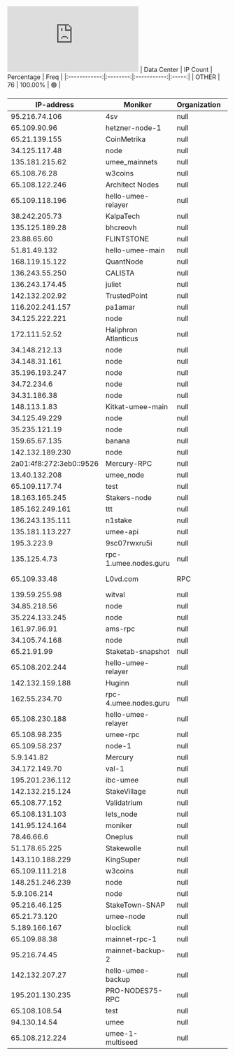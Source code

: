 ![Diagramm](https://github.com/obajay/StateSync-snapshots/blob/main/Projects/Umee/1/README.md)
| Data Center | IP Count | Percentage | Freq |
|:------------:|:--------:|:-----------:|:-----:|
| OTHER | 76 | 100.00% | 🟢 |

<!-- START_TABLE -->
| IP-address | Moniker | Organization | Country | City |
|-------------|---------|---------------|---------|------|
| 95.216.74.106 | 4sv | null | 🏴‍☠️ null | null |
| 65.109.90.96 | hetzner-node-1 | null | 🏴‍☠️ null | null |
| 65.21.139.155 | CoinMetrika | null | 🏴‍☠️ null | null |
| 34.125.117.48 | node | null | 🏴‍☠️ null | null |
| 135.181.215.62 | umee_mainnets | null | 🏴‍☠️ null | null |
| 65.108.76.28 | w3coins | null | 🏴‍☠️ null | null |
| 65.108.122.246 | Architect Nodes | null | 🏴‍☠️ null | null |
| 65.109.118.196 | hello-umee-relayer | null | 🏴‍☠️ null | null |
| 38.242.205.73 | KalpaTech | null | 🏴‍☠️ null | null |
| 135.125.189.28 | bhcreovh | null | 🏴‍☠️ null | null |
| 23.88.65.60 | FLINTSTONE | null | 🏴‍☠️ null | null |
| 51.81.49.132 | hello-umee-main | null | 🏴‍☠️ null | null |
| 168.119.15.122 | QuantNode | null | 🏴‍☠️ null | null |
| 136.243.55.250 | CALISTA | null | 🏴‍☠️ null | null |
| 136.243.174.45 | juliet | null | 🏴‍☠️ null | null |
| 142.132.202.92 | TrustedPoint | null | 🏴‍☠️ null | null |
| 116.202.241.157 | pa1amar | null | 🏴‍☠️ null | null |
| 34.125.222.221 | node | null | 🏴‍☠️ null | null |
| 172.111.52.52 | Haliphron Atlanticus | null | 🏴‍☠️ null | null |
| 34.148.212.13 | node | null | 🏴‍☠️ null | null |
| 34.148.31.161 | node | null | 🏴‍☠️ null | null |
| 35.196.193.247 | node | null | 🏴‍☠️ null | null |
| 34.72.234.6 | node | null | 🏴‍☠️ null | null |
| 34.31.186.38 | node | null | 🏴‍☠️ null | null |
| 148.113.1.83 | Kitkat-umee-main | null | 🏴‍☠️ null | null |
| 34.125.49.229 | node | null | 🏴‍☠️ null | null |
| 35.235.121.19 | node | null | 🏴‍☠️ null | null |
| 159.65.67.135 | banana | null | 🏴‍☠️ null | null |
| 142.132.189.230 | node | null | 🏴‍☠️ null | null |
| 2a01:4f8:272:3eb0::9526 | Mercury-RPC | null | 🏴‍☠️ null | null |
| 13.40.132.208 | umee_node | null | 🏴‍☠️ null | null |
| 65.109.117.74 | test | null | 🏴‍☠️ null | null |
| 18.163.165.245 | Stakers-node | null | 🏴‍☠️ null | null |
| 185.162.249.161 | ttt | null | 🏴‍☠️ null | null |
| 136.243.135.111 | n1stake | null | 🏴‍☠️ null | null |
| 135.181.113.227 | umee-api | null | 🏴‍☠️ null | null |
| 195.3.223.9 | 9sc07rwxru5i | null | 🏴‍☠️ null | null |
| 135.125.4.73 | rpc-1.umee.nodes.guru | null | 🏴‍☠️ null | null |
| 65.109.33.48 | L0vd.com | RPC | null | 🏴‍☠️ null | null |
| 139.59.255.98 | witval | null | 🏴‍☠️ null | null |
| 34.85.218.56 | node | null | 🏴‍☠️ null | null |
| 35.224.133.245 | node | null | 🏴‍☠️ null | null |
| 161.97.96.91 | ams-rpc | null | 🏴‍☠️ null | null |
| 34.105.74.168 | node | null | 🏴‍☠️ null | null |
| 65.21.91.99 | Staketab-snapshot | null | 🏴‍☠️ null | null |
| 65.108.202.244 | hello-umee-relayer | null | 🏴‍☠️ null | null |
| 142.132.159.188 | Huginn | null | 🏴‍☠️ null | null |
| 162.55.234.70 | rpc-4.umee.nodes.guru | null | 🏴‍☠️ null | null |
| 65.108.230.188 | hello-umee-relayer | null | 🏴‍☠️ null | null |
| 65.108.98.235 | umee-rpc | null | 🏴‍☠️ null | null |
| 65.109.58.237 | node-1 | null | 🏴‍☠️ null | null |
| 5.9.141.82 | Mercury | null | 🏴‍☠️ null | null |
| 34.172.149.70 | val-1 | null | 🏴‍☠️ null | null |
| 195.201.236.112 | ibc-umee | null | 🏴‍☠️ null | null |
| 142.132.215.124 | StakeVillage | null | 🏴‍☠️ null | null |
| 65.108.77.152 | Validatrium | null | 🏴‍☠️ null | null |
| 65.108.131.103 | lets_node | null | 🏴‍☠️ null | null |
| 141.95.124.164 | moniker | null | 🏴‍☠️ null | null |
| 78.46.66.6 | Oneplus | null | 🏴‍☠️ null | null |
| 51.178.65.225 | Stakewolle | null | 🏴‍☠️ null | null |
| 143.110.188.229 | KingSuper | null | 🏴‍☠️ null | null |
| 65.109.111.218 | w3coins | null | 🏴‍☠️ null | null |
| 148.251.246.239 | node | null | 🏴‍☠️ null | null |
| 5.9.106.214 | node | null | 🏴‍☠️ null | null |
| 95.216.46.125 | StakeTown-SNAP | null | 🏴‍☠️ null | null |
| 65.21.73.120 | umee-node | null | 🏴‍☠️ null | null |
| 5.189.166.167 | bloclick | null | 🏴‍☠️ null | null |
| 65.109.88.38 | mainnet-rpc-1 | null | 🏴‍☠️ null | null |
| 95.216.74.45 | mainnet-backup-2 | null | 🏴‍☠️ null | null |
| 142.132.207.27 | hello-umee-backup | null | 🏴‍☠️ null | null |
| 195.201.130.235 | PRO-NODES75-RPC | null | 🏴‍☠️ null | null |
| 65.108.108.54 | test | null | 🏴‍☠️ null | null |
| 94.130.14.54 | umee | null | 🏴‍☠️ null | null |
| 65.108.212.224 | umee-1-multiseed | null | 🏴‍☠️ null | null |

<!-- END_TABLE -->